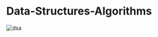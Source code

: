 # Data-Structures-Algorithms
![dsa](https://user-images.githubusercontent.com/61664827/140942373-9b162c67-bd27-4492-9047-71bfcbd33490.jpg)

